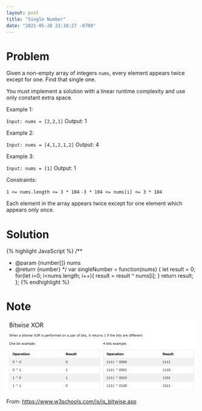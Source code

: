 ```yaml
---
layout: post
title: "Single Number"
date: "2021-05-20 22:18:27 -0700"
---
```


# Problem

Given a non-empty array of integers `nums`, every element appears twice except for one. Find that single one.

You must implement a solution with a linear runtime complexity and use only constant extra space.

Example 1:

`Input: nums = [2,2,1]`
Output: 1

Example 2:

`Input: nums = [4,1,2,1,2]`
Output: 4

Example 3:

`Input: nums = [1]`
Output: 1

Constraints:

`1 <= nums.length <= 3 * 104`
`-3 * 104 <= nums[i] <= 3 * 104`

Each element in the array appears twice except for one element which appears only once.

# Solution

{% highlight JavaScript %}
/**
 * @param {number[]} nums
 * @return {number}
 */
var singleNumber = function(nums) {
    let result = 0;
    for(let i=0; i<nums.length; i++){
        result = result ^ nums[i];
    }
    return result;
};
{% endhighlight %}

# Note

![XORbitwise](/pic/XORbitwise.PNG)

From: https://www.w3schools.com/js/js_bitwise.asp
